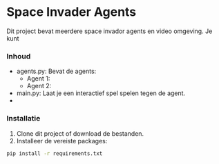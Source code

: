 # Space Invader Agents

Dit project bevat meerdere space invador agents en video omgeving. Je kunt 

### Inhoud

- agents.py: Bevat de agents:
  - Agent 1: 
  - Agent 2: 
- main.py: Laat je een interactief spel spelen tegen de agent.
- 

### Installatie

1. Clone dit project of download de bestanden.
2. Installeer de vereiste packages:

```bash
pip install -r requirements.txt
